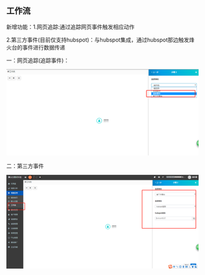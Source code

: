 ## 工作流

新增功能：1.网页追踪:通过追踪网页事件触发相应动作

2.第三方事件\(目前仅支持hubspot\)：与hubspot集成，通过hubspot那边触发烽火台的事件进行数据传递

一：网页追踪\(追踪事件\)：

![](/assets/zhuizong.png)

二：第三方事件

![](/assets/hubspot.png)



